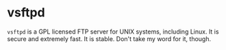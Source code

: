 vsftpd
======

`vsftpd` is a GPL licensed FTP server for UNIX systems, including Linux.
It is secure and extremely fast. It is stable. Don't take my word for it, though.
